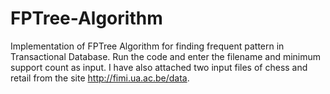 # FPTree-Algorithm
Implementation of FPTree Algorithm for finding frequent pattern in Transactional Database. Run the code and enter the filename 
and minimum support count as input. I have also attached two input files of chess and retail from the site http://fimi.ua.ac.be/data.
